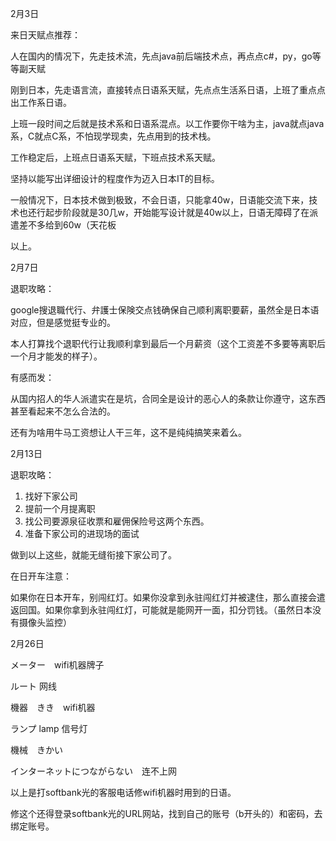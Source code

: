 2月3日

来日天赋点推荐：

人在国内的情况下，先走技术流，先点java前后端技术点，再点点c#，py，go等等副天赋

刚到日本，先走语言流，直接转点日语系天赋，先点点生活系日语，上班了重点点出工作系日语。

上班一段时间之后就是技术系和日语系混点。以工作要你干啥为主，java就点java系，C就点C系，不怕现学现卖，先点用到的技术栈。

工作稳定后，上班点日语系天赋，下班点技术系天赋。

坚持以能写出详细设计的程度作为迈入日本IT的目标。

一般情况下，日本技术做到极致，不会日语，只能拿40w，日语能交流下来，技术也还行起步阶段就是30几w，开始能写设计就是40w以上，日语无障碍了在派遣差不多给到60w（天花板

以上。



2月7日

退职攻略：

google搜退職代行、弁護士保険交点钱确保自己顺利离职要薪，虽然全是日本语对应，但是感觉挺专业的。

本人打算找个退职代行让我顺利拿到最后一个月薪资（这个工资差不多要等离职后一个月才能发的样子）。

有感而发：

从国内招人的华人派遣实在是坑，合同全是设计的恶心人的条款让你遵守，这东西甚至看起来不怎么合法的。

还有为啥用牛马工资想让人干三年，这不是纯纯搞笑来着么。



2月13日

退职攻略：

1. 找好下家公司
2. 提前一个月提离职
3. 找公司要源泉征收票和雇佣保险号这两个东西。
4. 准备下家公司的进现场的面试

做到以上这些，就能无缝衔接下家公司了。

在日开车注意：

如果你在日本开车，别闯红灯。如果你没拿到永驻闯红灯并被逮住，那么直接会遣返回国。如果你拿到永驻闯红灯，可能就是能网开一面，扣分罚钱。（虽然日本没有摄像头监控）



2月26日

メーター　wifi机器牌子

ルート 网线

機器　きき　wifi机器

ランプ lamp 信号灯

機械　きかい

インターネットにつながらない　连不上网

以上是打softbank光的客服电话修wifi机器时用到的日语。

修这个还得登录softbank光的URL网站，找到自己的账号（b开头的）和密码，去绑定账号。



